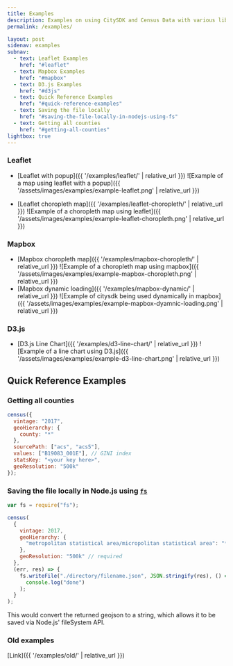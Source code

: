 ```yaml
---
title: Examples
description: Examples on using CitySDK and Census Data with various libraries such as leaflet and mapbox.
permalink: /examples/

layout: post
sidenav: examples
subnav:
  - text: Leaflet Examples
    href: "#leaflet"
  - text: Mapbox Examples
    href: "#mapbox"
  - text: D3.js Examples
    href: "#d3js"
  - text: Quick Reference Examples
    href: "#quick-reference-examples"
  - text: Saving the file locally
    href: "#saving-the-file-locally-in-nodejs-using-fs"
  - text: Getting all counties
    href: "#getting-all-counties"
lightbox: true
---
```


### Leaflet

- [Leaflet with popup]({{ '/examples/leaflet/' | relative_url }})
  ![Example of a map using leaflet with a popup]({{ '/assets/images/examples/example-leaflet.png' | relative_url }})

- [Leaflet choropleth map]({{ '/examples/leaflet-choropleth/' | relative_url }})
  ![Example of a choropleth map using leaflet]({{ '/assets/images/examples/example-leaflet-choropleth.png' | relative_url }})

### Mapbox

- [Mapbox choropleth map]({{ '/examples/mapbox-choropleth/' | relative_url }})
  ![Example of a choropleth map using mapbox]({{ '/assets/images/examples/example-mapbox-choropleth.png' | relative_url }})
- [Mapbox dynamic loading]({{ '/examples/mapbox-dynamic/' | relative_url }})
  ![Example of citysdk being used dynamically in mapbox]({{ '/assets/images/examples/example-mapbox-dyamnic-loading.png' | relative_url }})

### D3.js

- [D3.js Line Chart]({{ '/examples/d3-line-chart/' | relative_url }})
  ![Example of a line chart using D3.js]({{ '/assets/images/examples/example-d3-line-chart.png' | relative_url }})

## Quick Reference Examples

### Getting all counties

```js
census({
  vintage: "2017",
  geoHierarchy: {
    county: "*"
  },
  sourcePath: ["acs", "acs5"],
  values: ["B19083_001E"], // GINI index
  statsKey: "<your key here>",
  geoResolution: "500k"
});
```

### Saving the file locally in Node.js using [`fs`]

```js
var fs = require("fs");

census(
  {
    vintage: 2017,
    geoHierarchy: {
      "metropolitan statistical area/micropolitan statistical area": "*"
    },
    geoResolution: "500k" // required
  },
  (err, res) => {
    fs.writeFile("./directory/filename.json", JSON.stringify(res), () =>
      console.log("done")
    );
  }
);
```

[`fs`]: https://nodejs.org/api/fs.html

This would convert the returned geojson to a string, which allows it to be saved via Node.js' fileSystem API.

### Old examples

[Link]({{ '/examples/old/' | relative_url }})